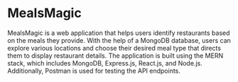 # MealsMagic  
MealsMagic is a web application that helps users identify restaurants based on the meals they provide. With the help of a MongoDB database, users can explore various locations and choose their desired meal type that directs them to display restaurant details. The application is built using the MERN stack, which includes MongoDB, Express.js, React.js, and Node.js. Additionally, Postman is used for testing the API endpoints.  

